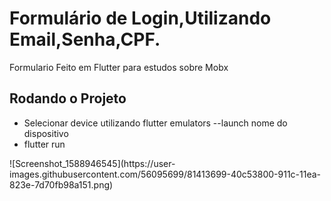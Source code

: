 <h1>Formulário de Login,Utilizando Email,Senha,CPF.</h1>

Formulario Feito em Flutter para estudos sobre Mobx

<h2>Rodando o Projeto</h2>
<ul>
 <li>Selecionar device utilizando flutter emulators --launch nome do dispositivo</li>
 <li>flutter run</li>
</ul>
![Screenshot_1588946545](https://user-images.githubusercontent.com/56095699/81413699-40c53800-911c-11ea-823e-7d70fb98a151.png)






